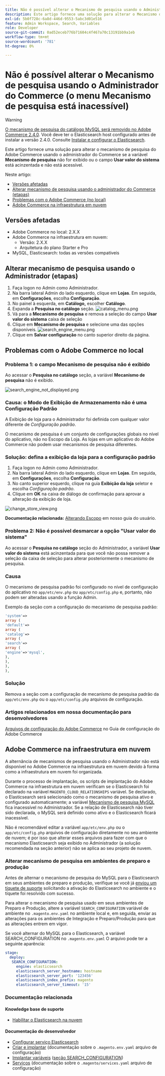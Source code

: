 ```yaml
---
title: Não é possível alterar o Mecanismo de pesquisa usando o Administrador do Commerce (o menu Mecanismo de pesquisa está inacessível)
description: Este artigo fornece uma solução para alterar o Mecanismo de pesquisa do Adobe Commerce usando o Administrador do Commerce se o campo Mecanismo de pesquisa não for exibido ou a caixa de seleção Usar valor do sistema estiver acinzentada e inacessível.
exl-id: 5b0f728c-6a8d-446d-9553-5abc3d01e516
feature: Admin Workspace, Search, Variables
role: Developer
source-git-commit: 0ad52eceb776b71604c4f467a70c13191bb9a1eb
workflow-type: tm+mt
source-wordcount: '781'
ht-degree: 0%

---
```


# Não é possível alterar o Mecanismo de pesquisa usando o Administrador do Commerce (o menu Mecanismo de pesquisa está inacessível)

>[!WARNING]
>
> [O mecanismo de pesquisa do catálogo MySQL será removido no Adobe Commerce 2.4.0](/help/announcements/adobe-commerce-announcements/mysql-catalog-search-engine-will-be-removed-in-magento-2-4-0.md). Você deve ter o Elasticsearch host configurado antes de instalar a versão 2.4.0. Consulte [Instalar e configurar o Elasticsearch](https://experienceleague.adobe.com/docs/commerce-cloud-service/user-guide/configure/service/elasticsearch.html).

Este artigo fornece uma solução para alterar o mecanismo de pesquisa do Adobe Commerce usando o administrador do Commerce se a variável **Mecanismo de pesquisa** não for exibido ou o campo **Usar valor do sistema** está acinzentada e não está acessível.

Neste artigo:

* [Versões afetadas](#affected-versions)
* [Alterar mecanismo de pesquisa usando o administrador do Commerce (etapas)](#change-search-engine-using-magento-admin-steps)
* [Problemas com o Adobe Commerce (no local)](#magento-commerce-on-premise)
* [Adobe Commerce na infraestrutura em nuvem](#magento-commerce-cloud)

## Versões afetadas

* Adobe Commerce no local: 2.X.X
* Adobe Commerce na infraestrutura em nuvem:
   * Versão: 2.X.X
   * Arquitetura do plano Starter e Pro
* MySQL, Elasticsearch: todas as versões compatíveis

## Alterar mecanismo de pesquisa usando o Administrador (etapas)

1. Faça logon no Admin como Administrador.
1. Na barra lateral Admin do lado esquerdo, clique em **Lojas**. Em seguida, em **Configurações**, escolha **Configuração**.
1. No painel à esquerda, em **Catálogo,** escolher **Catálogo**.
1. Expanda a **Pesquisa no catálogo** seção.    ![catalog_menu.png](assets/catalog_menu.png)
1. Vá para a **Mecanismo de pesquisa** e remova a seleção do campo **Usar valor do sistema** caixa de seleção
1. Clique em **Mecanismo de pesquisa** e selecione uma das opções disponíveis.    ![search_engine_menu.png](assets/search_engine_menu.png)
1. Clique em **Salvar configuração** no canto superior direito da página.

## Problemas com o Adobe Commerce no local

### Problema 1: o campo Mecanismo de pesquisa não é exibido

Ao acessar o **Pesquisa no catálogo** seção, a variável **Mecanismo de pesquisa** não é exibido.

![search_engine_not_displayed.png](assets/search_engine_not_displayed.png)

### Causa: o Modo de Exibição de Armazenamento não é uma Configuração Padrão

A Exibição de loja para o Administrador foi definida com qualquer valor diferente de *Configuração padrão*.

O mecanismo de pesquisa é um conjunto de configurações globais no nível do aplicativo, não no Escopo da Loja. As lojas em um aplicativo do Adobe Commerce não podem usar mecanismos de pesquisa diferentes.

### Solução: defina a exibição da loja para a configuração padrão

1. Faça logon no Admin como Administrador.
1. Na barra lateral Admin do lado esquerdo, clique em **Lojas**. Em seguida, em **Configurações**, escolha **Configuração**.
1. No canto superior esquerdo, clique na guia **Exibição da loja** seletor e escolha *Configuração padrão*.
1. Clique em **OK** na caixa de diálogo de confirmação para aprovar a alteração da exibição de loja.

![change_store_view.png](assets/change_store_view.png)

**Documentação relacionada:** [Alterando Escopo](https://experienceleague.adobe.com/docs/commerce-admin/config/scope-change.html#set-the-scope) em nosso guia do usuário.

### Problema 2: Não é possível desmarcar a opção &quot;Usar valor do sistema&quot;

Ao acessar o **Pesquisa no catálogo** seção do Administrador, a variável **Usar valor do sistema** está acinzentada para que você não possa remover a seleção da caixa de seleção para alterar posteriormente o mecanismo de pesquisa.

### Causa

O mecanismo de pesquisa padrão foi configurado no nível de configuração do aplicativo no `app/etc/env.php` ou `app/etc/config.php` e, portanto, não podem ser alteradas usando a função Admin.

Exemplo da seção com a configuração do mecanismo de pesquisa padrão:

```php
'system'=>
array (
'default'=>
array (
'catalog'=>
array (
'search'=>
array (
'engine'=>'mysql',
),
),
),
),
```

### Solução

Remova a seção com a configuração de mecanismo de pesquisa padrão da `app/etc/env.php` ou o `app/etc/config.php` arquivos de configuração.

### Artigos relacionados em nossa documentação para desenvolvedores

[Arquivos de configuração do Adobe Commerce](https://experienceleague.adobe.com/docs/commerce-operations/configuration-guide/files/deployment-files.html) no Guia de configuração do Adobe Commerce

## Adobe Commerce na infraestrutura em nuvem

A alternância de mecanismos de pesquisa usando o Administrador não está disponível no Adobe Commerce na infraestrutura em nuvem devido à forma como a infraestrutura em nuvem foi organizada.

Durante o processo de implantação, os scripts de implantação do Adobe Commerce na infraestrutura em nuvem verificam se o Elasticsearch foi declarado na variável `MAGENTO_CLOUD_RELATIONSHIPS` variável. Se declarado, o Elasticsearch será selecionado como o mecanismo de pesquisa ativo e configurado automaticamente; a variável [Mecanismo de pesquisa MySQL](/help/announcements/adobe-commerce-announcements/mysql-catalog-search-engine-will-be-removed-in-magento-2-4-0.md) fica inacessível no Administrador. Se a relação de Elasticsearch não tiver sido declarada, o MySQL será definido como ativo e o Elasticsearch ficará inacessível.

Não é recomendável editar a variável `app/etc/env.php` ou o `app/etc/config.php` arquivos de configuração diretamente no seu ambiente de nuvem; é por isso que alterar esses arquivos para fazer com que o mecanismo Elasticsearch seja exibido no Administrador (a solução recomendada na seção anterior) não se aplica ao seu projeto de nuvem.

### Alterar mecanismo de pesquisa em ambientes de preparo e produção

Antes de alternar o mecanismo de pesquisa do MySQL para o Elasticsearch em seus ambientes de preparo e produção, verifique se você já [enviou um tíquete de suporte](/help/help-center-guide/help-center/magento-help-center-user-guide.md#submit-ticket) solicitando a ativação do Elasticsearch no ambiente e o tíquete foi resolvido com sucesso.

Para alterar o mecanismo de pesquisa usado em seus ambientes de Preparo e Produção, altere a variável `SEARCH_CONFIGURATION` variável de ambiente no `.magento.env.yaml` no ambiente local e, em seguida, enviar as alterações para os ambientes de Integração e Preparo/Produção para que as alterações entrem em vigor.

Se você alternar do MySQL para o Elasticsearch, a variável SEARCH\_CONFIGURATION no `.magento.env.yaml` O arquivo pode ter a seguinte aparência:

```yaml
stage:
  deploy:
   SEARCH_CONFIGURATION:
     engine: elasticsearch
     elasticsearch_server_hostname: hostname
     elasticsearch_server_port: '123456'
     elasticsearch_index_prefix: magento
     elasticsearch_server_timeout: '15'
```

### Documentação relacionada

#### Knowledge base de suporte

* [Habilitar o Elasticsearch na nuvem](/help/how-to/general/enable-elasticsearch-on-cloud.md)

#### Documentação do desenvolvedor

* [Configurar serviço Elasticsearch](https://experienceleague.adobe.com/docs/commerce-cloud-service/user-guide/configure/service/elasticsearch.html)
* [Criar e implantar](https://experienceleague.adobe.com/docs/commerce-cloud-service/user-guide/configure/env/configure-env-yaml.html) (documentação sobre o `.magento.env.yaml` arquivo de configuração)
* [Implantar variáveis](https://experienceleague.adobe.com/docs/commerce-cloud-service/user-guide/configure/env/stage/variables-deploy.html) ([seção SEARCH\_CONFIGURATION](https://experienceleague.adobe.com/docs/commerce-cloud-service/user-guide/configure/env/stage/variables-deploy.html#search_configuration))
* [Serviços](https://experienceleague.adobe.com/docs/commerce-cloud-service/user-guide/configure/service/services-yaml.html) (documentação sobre o `.magento/services.yaml` arquivo de configuração)
